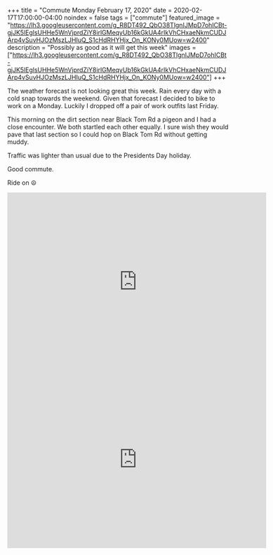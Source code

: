 +++
title =  "Commute Monday February 17, 2020"
date = 2020-02-17T17:00:00-04:00
noindex = false
tags = ["commute"]
featured_image = "https://lh3.googleusercontent.com/g_R8DT492_QbO38TlgnIJMpD7ohICBt-gjJK5lEglsUHHe5WnVjprdZiY8irlGMeqyUb16kGkUA4rIkVhCHxaeNkmCUDJArp4vSuvHJOzMszLJHIuQ_S1cHdRHYHjx_On_KONy0MUow=w2400"
description = "Possibly as good as it will get this week"
images = ["https://lh3.googleusercontent.com/g_R8DT492_QbO38TlgnIJMpD7ohICBt-gjJK5lEglsUHHe5WnVjprdZiY8irlGMeqyUb16kGkUA4rIkVhCHxaeNkmCUDJArp4vSuvHJOzMszLJHIuQ_S1cHdRHYHjx_On_KONy0MUow=w2400"]
+++

The weather forecast is not looking great this week. Rain every day with a cold snap towards the weekend. Given that forecast I decided to bike to work on a Monday. Luckily I dropped off a pair of work outfits last Friday.

This morning on the dirt section near Black Tom Rd a pigeon and I had a close encounter. We both startled each other equally. I sure wish they would pave that last section so I could hop on Black Tom Rd without getting muddy.

Traffic was lighter than usual due to the Presidents Day holiday.

Good commute.

Ride on ☮


<iframe height='405' width='590' frameborder='0' allowtransparency='true' scrolling='no' src='https://www.strava.com/activities/3107255059/embed/403fa492975dcf448dbd97298e67c8376bfc8361'></iframe>

<iframe height='405' width='590' frameborder='0' allowtransparency='true' scrolling='no' src='https://www.strava.com/activities/3109001817/embed/7dd4d1b729e09de72764a8716640c5a63ba11db3'></iframe>
